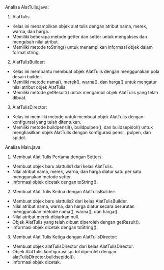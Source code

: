 Analisa AlatTulis.java:

1. AlatTulis
- Kelas ini menampilkan objek alat tulis dengan atribut nama, merek, warna, dan harga.
- Memiliki beberapa metode getter dan setter untuk mengakses dan mengubah nilai atribut. 
- Memiliki metode toString() untuk menampilkan informasi objek dalam format string.

2. AlatTulisBuilder:
- Kelas ini membantu membuat objek AlatTulis dengan menggunakan pola desain builder. 
- Memiliki metode nama(), merek(), warna(), dan harga() untuk mengatur nilai atribut objek AlatTulis. 
- Memiliki metode getResult() untuk mengambil objek AlatTulis yang telah dibuat.

3. AlatTulisDirector:
- Kelas ini memiliki metode untuk membuat objek AlatTulis dengan konfigurasi yang telah ditentukan. 
- Memiliki metode buildpensil(), buildpulpen(), dan buildsepidol() untuk menghasilkan objek AlatTulis dengan konfigurasi pensil, pulpen, dan spidol.


Analisa Main.java:
1. Membuat Alat Tulis Pertama dengan Setters:
- Membuat objek baru alattulis1 dari kelas AlatTulis. 
- Nilai atribut nama, merek, warna, dan harga diatur satu per satu menggunakan metode setter. 
- Informasi objek dicetak dengan toString(). 


2. Membuat Alat Tulis Kedua dengan AlatTulisBuilder:
- Membuat objek baru alattulis2 dari kelas AlatTulisBuilder. 
- Nilai atribut nama, warna, dan harga diatur secara berurutan menggunakan metode nama(), warna(), dan harga(). 
- Nilai atribut merek dibiarkan null. 
- Objek AlatTulis yang telah dibuat diperoleh dengan getResult(). 
- Informasi objek dicetak dengan toString().

3. Membuat Alat Tulis Ketiga dengan AlatTulisDirector:
- Membuat objek alatTulisDirector dari kelas AlatTulisDirector.
- Objek AlatTulis konfigurasi spidol diperoleh dengan alatTulisDirector.buildsepidol().
- Informasi objek dicetak.